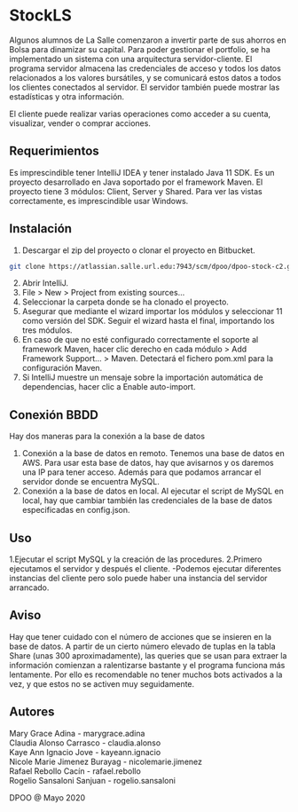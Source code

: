 # StockLS

Algunos alumnos de La Salle comenzaron a invertir parte de sus ahorros en Bolsa para dinamizar su capital. Para poder gestionar el portfolio, se ha implementado un sistema con una arquitectura servidor-cliente. El programa servidor almacena las credenciales de acceso y todos los datos relacionados a los valores bursátiles, y se comunicará estos datos a todos los clientes conectados al servidor. El servidor también puede mostrar las estadísticas y otra información.

El cliente puede realizar varias operaciones como acceder a su cuenta, visualizar, vender o comprar acciones.

## Requerimientos

Es imprescindible tener IntelliJ IDEA y tener instalado Java 11 SDK. Es un proyecto desarrollado en Java soportado por el framework Maven. El proyecto tiene 3 módulos: Client, Server y Shared.
Para ver las vistas correctamente, es imprescindible usar Windows.

## Instalación

1. Descargar el zip del proyecto o clonar el proyecto en Bitbucket.
```bash
git clone https://atlassian.salle.url.edu:7943/scm/dpoo/dpoo-stock-c2.git
```
2. Abrir IntelliJ.
3. File > New > Project from existing sources...
4. Seleccionar la carpeta donde se ha clonado el proyecto.
5. Asegurar que mediante el wizard importar los módulos y seleccionar 11 como versión del SDK. Seguir el wizard hasta el final, importando los tres módulos.
6. En caso de que no esté configurado correctamente el soporte al framework Maven, hacer clic derecho en cada módulo > Add Framework Support... > Maven. Detectará el fichero pom.xml para la configuración Maven.
7. Si IntelliJ muestre un mensaje sobre la importación automática de dependencias, hacer clic a Enable auto-import.

## Conexión BBDD

Hay dos maneras para la conexión a la base de datos
1. Conexión a la base de datos en remoto. Tenemos una base de datos en AWS. Para usar esta base de datos, hay que avisarnos y os daremos una IP para tener acceso. Además para que podamos arrancar el
servidor donde se encuentra MySQL.
2. Conexión a la base de datos en local. Al ejecutar el script de MySQL en local, hay que cambiar también las credenciales de la base de datos especificadas en config.json.


## Uso

1.Ejecutar el script MySQL y la creación de las procedures.
2.Primero ejecutamos el servidor y después el cliente.
  -Podemos ejecutar diferentes instancias del cliente pero solo puede haber una instancia del servidor arrancado.

## Aviso

Hay que tener cuidado con el número de acciones que se insieren en la base de datos. A partir de un cierto número elevado de tuplas en la tabla Share (unas 300 aproximadamente), 
las queries que se usan para extraer la información comienzan a ralentizarse bastante y el programa funciona más lentamente. Por ello es recomendable no tener muchos bots activados a la vez,
y que estos no se activen muy seguidamente.

## Autores
Mary Grace Adina - marygrace.adina<br/>
Claudia Alonso Carrasco - claudia.alonso<br/>
Kaye Ann Ignacio Jove - kayeann.ignacio<br/>
Nicole Marie Jimenez Burayag - nicolemarie.jimenez<br/>
Rafael Rebollo Cacín - rafael.rebollo<br/>
Rogelio Sansaloni Sanjuan - rogelio.sansaloni

DPOO @ Mayo 2020
